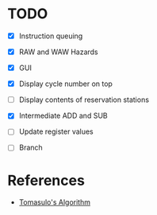 # TODO

- [x] Instruction queuing
- [x] RAW and WAW Hazards
- [x] GUI
- [x] Display cycle number on top
- [ ] Display contents of reservation stations
- [x] Intermediate ADD and SUB
- [ ] Update register values
- [ ] Branch


# References

- [Tomasulo's Algorithm](https://youtu.be/zS9ngvUQPNM?si=Lw0w9rYK_mcVl_oT)